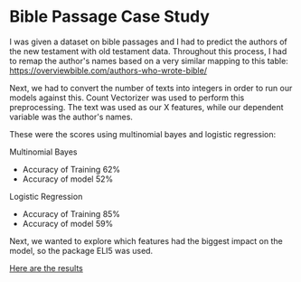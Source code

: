 # Bible Passage Case Study
I was given a dataset on bible passages and I had to predict the authors of the new testament with old testament data.
Throughout this process, I had to remap the author's names based on a very similar mapping to this table:
https://overviewbible.com/authors-who-wrote-bible/

Next, we had to convert the number of texts into integers in order to run our models against this. Count Vectorizer was used to perform this preprocessing. The text was used as our X features, while our dependent variable was the author's names.

These were the scores using multinomial bayes and logistic regression:

Multinomial Bayes
* Accuracy of Training 62%
* Accuracy of model 52%

Logistic Regression
* Accuracy of Training 85%
* Accuracy of model 59%

Next, we wanted to explore which features had the biggest impact on the model, so the package ELI5 was used.

[Here are the results](notebooks/results.pdf)
